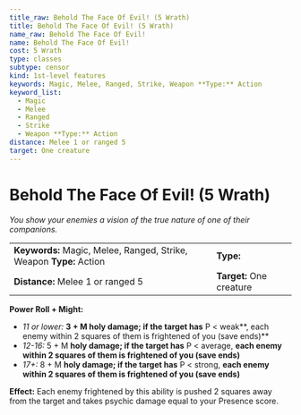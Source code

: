```yaml
---
title_raw: Behold The Face Of Evil! (5 Wrath)
title: Behold The Face Of Evil! (5 Wrath)
name_raw: Behold The Face Of Evil!
name: Behold The Face Of Evil!
cost: 5 Wrath
type: classes
subtype: censor
kind: 1st-level features
keywords: Magic, Melee, Ranged, Strike, Weapon **Type:** Action
keyword_list:
  - Magic
  - Melee
  - Ranged
  - Strike
  - Weapon **Type:** Action
distance: Melee 1 or ranged 5
target: One creature
---
```


# Behold The Face Of Evil! (5 Wrath)

*You show your enemies a vision of the true nature of one of their companions.*

|                                                                     |                          |
| :------------------------------------------------------------------ | :----------------------- |
| **Keywords:** Magic, Melee, Ranged, Strike, Weapon **Type:** Action | **Type:**                |
| **Distance:** Melee 1 or ranged 5                                   | **Target:** One creature |

**Power Roll + Might:**

- *11 or lower:* **3 + M holy damage; if the target has** P \< weak\*\*, each enemy within 2 squares of them is frightened of you (save ends)\*\*
- *12-16:* 5 + M **holy damage; if the target has** P \< average, **each enemy within 2 squares of them is frightened of you (save ends)**
- *17+:* 8 + M **holy damage; if the target has** P \< strong, **each enemy within 2 squares of them is frightened of you (save ends)**

**Effect:** Each enemy frightened by this ability is pushed 2 squares away from the target and takes psychic damage equal to your Presence score.
